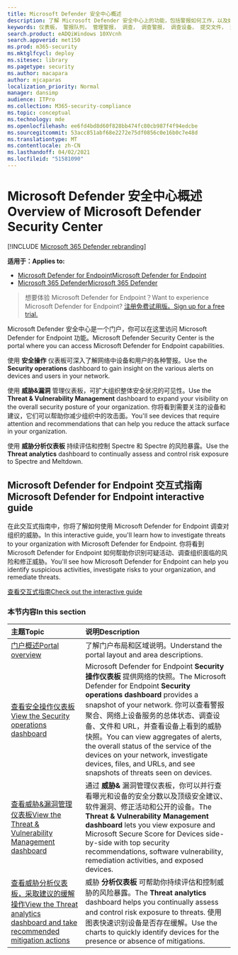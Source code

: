 ```yaml
---
title: Microsoft Defender 安全中心概述
description: 了解 Microsoft Defender 安全中心上的功能，包括警报如何工作，以及如何调查可能的泄露和攻击的建议。
keywords: 仪表板， 警报队列， 管理警报， 调查， 调查警报， 调查设备， 提交文件， 深度分析， 高， 中， 低， 严重性， ioc， ioa
search.product: eADQiWindows 10XVcnh
search.appverid: met150
ms.prod: m365-security
ms.mktglfcycl: deploy
ms.sitesec: library
ms.pagetype: security
ms.author: macapara
author: mjcaparas
localization_priority: Normal
manager: dansimp
audience: ITPro
ms.collection: M365-security-compliance
ms.topic: conceptual
ms.technology: mde
ms.openlocfilehash: ee6fd4bd8d60f828bb474fc80cb987f4f94edcbe
ms.sourcegitcommit: 53acc851abf68e2272e75df0856c0e16b0c7e48d
ms.translationtype: MT
ms.contentlocale: zh-CN
ms.lasthandoff: 04/02/2021
ms.locfileid: "51581090"
---
```

# <a name="overview-of-microsoft-defender-security-center"></a><span data-ttu-id="50fa6-104">Microsoft Defender 安全中心概述</span><span class="sxs-lookup"><span data-stu-id="50fa6-104">Overview of Microsoft Defender Security Center</span></span>

[!INCLUDE [Microsoft 365 Defender rebranding](../../includes/microsoft-defender.md)]


<span data-ttu-id="50fa6-105">**适用于：**</span><span class="sxs-lookup"><span data-stu-id="50fa6-105">**Applies to:**</span></span>
- [<span data-ttu-id="50fa6-106">Microsoft Defender for Endpoint</span><span class="sxs-lookup"><span data-stu-id="50fa6-106">Microsoft Defender for Endpoint</span></span>](https://go.microsoft.com/fwlink/?linkid=2154037)
- [<span data-ttu-id="50fa6-107">Microsoft 365 Defender</span><span class="sxs-lookup"><span data-stu-id="50fa6-107">Microsoft 365 Defender</span></span>](https://go.microsoft.com/fwlink/?linkid=2118804)


><span data-ttu-id="50fa6-108">想要体验 Microsoft Defender for Endpoint？</span><span class="sxs-lookup"><span data-stu-id="50fa6-108">Want to experience Microsoft Defender for Endpoint?</span></span> [<span data-ttu-id="50fa6-109">注册免费试用版。</span><span class="sxs-lookup"><span data-stu-id="50fa6-109">Sign up for a free trial.</span></span>](https://www.microsoft.com/microsoft-365/windows/microsoft-defender-atp?ocid=docs-wdatp-usewdatp-abovefoldlink)

<span data-ttu-id="50fa6-110">Microsoft Defender 安全中心是一个门户，你可以在这里访问 Microsoft Defender for Endpoint 功能。</span><span class="sxs-lookup"><span data-stu-id="50fa6-110">Microsoft Defender Security Center is the portal where you can access Microsoft Defender for Endpoint capabilities.</span></span>

<span data-ttu-id="50fa6-111">使用 **安全操作** 仪表板可深入了解网络中设备和用户的各种警报。</span><span class="sxs-lookup"><span data-stu-id="50fa6-111">Use the **Security operations** dashboard to gain insight on the various alerts on devices and users in your network.</span></span>

<span data-ttu-id="50fa6-112">使用 **威胁&漏洞** 管理仪表板，可扩大组织整体安全状况的可见性。</span><span class="sxs-lookup"><span data-stu-id="50fa6-112">Use the **Threat & Vulnerability Management** dashboard to expand your visibility on the overall security posture of your organization.</span></span> <span data-ttu-id="50fa6-113">你将看到需要关注的设备和建议，它们可以帮助你减少组织中的攻击面。</span><span class="sxs-lookup"><span data-stu-id="50fa6-113">You'll see devices that require attention and recommendations that can help you reduce the attack surface in your organization.</span></span>

<span data-ttu-id="50fa6-114">使用 **威胁分析仪表板** 持续评估和控制 Spectre 和 Spectre 的风险暴露。</span><span class="sxs-lookup"><span data-stu-id="50fa6-114">Use the **Threat analytics** dashboard to continually assess and control risk exposure to Spectre and Meltdown.</span></span>

## <a name="microsoft-defender-for-endpoint-interactive-guide"></a><span data-ttu-id="50fa6-115">Microsoft Defender for Endpoint 交互式指南</span><span class="sxs-lookup"><span data-stu-id="50fa6-115">Microsoft Defender for Endpoint interactive guide</span></span>
<span data-ttu-id="50fa6-116">在此交互式指南中，你将了解如何使用 Microsoft Defender for Endpoint 调查对组织的威胁。</span><span class="sxs-lookup"><span data-stu-id="50fa6-116">In this interactive guide, you'll learn how to investigate threats to your organization with Microsoft Defender for Endpoint.</span></span> <span data-ttu-id="50fa6-117">你将看到 Microsoft Defender for Endpoint 如何帮助你识别可疑活动、调查组织面临的风险和修正威胁。</span><span class="sxs-lookup"><span data-stu-id="50fa6-117">You'll see how Microsoft Defender for Endpoint can help you identify suspicious activities, investigate risks to your organization, and remediate threats.</span></span>

[<span data-ttu-id="50fa6-118">查看交互式指南</span><span class="sxs-lookup"><span data-stu-id="50fa6-118">Check out the interactive guide</span></span>](https://aka.ms/MSDE-IG)

### <a name="in-this-section"></a><span data-ttu-id="50fa6-119">本节内容</span><span class="sxs-lookup"><span data-stu-id="50fa6-119">In this section</span></span>

<span data-ttu-id="50fa6-120">主题</span><span class="sxs-lookup"><span data-stu-id="50fa6-120">Topic</span></span> | <span data-ttu-id="50fa6-121">说明</span><span class="sxs-lookup"><span data-stu-id="50fa6-121">Description</span></span>
:---|:---
[<span data-ttu-id="50fa6-122">门户概述</span><span class="sxs-lookup"><span data-stu-id="50fa6-122">Portal overview</span></span>](portal-overview.md) | <span data-ttu-id="50fa6-123">了解门户布局和区域说明。</span><span class="sxs-lookup"><span data-stu-id="50fa6-123">Understand the portal layout and area descriptions.</span></span>
[<span data-ttu-id="50fa6-124">查看安全操作仪表板</span><span class="sxs-lookup"><span data-stu-id="50fa6-124">View the Security operations dashboard</span></span>](security-operations-dashboard.md) | <span data-ttu-id="50fa6-125">Microsoft Defender for Endpoint  **Security 操作仪表板** 提供网络的快照。</span><span class="sxs-lookup"><span data-stu-id="50fa6-125">The Microsoft Defender for Endpoint  **Security operations dashboard** provides a snapshot of your network.</span></span> <span data-ttu-id="50fa6-126">你可以查看警报聚合、网络上设备服务的总体状态、调查设备、文件和 URL，并查看设备上看到的威胁快照。</span><span class="sxs-lookup"><span data-stu-id="50fa6-126">You can view aggregates of alerts, the overall status of the service of the devices on your network, investigate devices, files, and URLs, and see snapshots of threats seen on devices.</span></span>
[<span data-ttu-id="50fa6-127">查看威胁&漏洞管理仪表板</span><span class="sxs-lookup"><span data-stu-id="50fa6-127">View the Threat & Vulnerability Management dashboard</span></span>](tvm-dashboard-insights.md) | <span data-ttu-id="50fa6-128">通过 **威胁&** 漏洞管理仪表板，你可以并行查看曝光和设备的安全分数以及顶级安全建议、软件漏洞、修正活动和公开的设备。</span><span class="sxs-lookup"><span data-stu-id="50fa6-128">The **Threat & Vulnerability Management dashboard** lets you view exposure and Microsoft Secure Score for Devices side-by-side with top security recommendations, software vulnerability, remediation activities, and exposed devices.</span></span>
[<span data-ttu-id="50fa6-129">查看威胁分析仪表板，采取建议的缓解操作</span><span class="sxs-lookup"><span data-stu-id="50fa6-129">View the Threat analytics dashboard and take recommended mitigation actions</span></span>](threat-analytics.md) | <span data-ttu-id="50fa6-130">威胁 **分析仪表板** 可帮助你持续评估和控制威胁的风险暴露。</span><span class="sxs-lookup"><span data-stu-id="50fa6-130">The **Threat analytics** dashboard helps you continually assess and control risk exposure to threats.</span></span> <span data-ttu-id="50fa6-131">使用图表快速识别设备是否存在缓解。</span><span class="sxs-lookup"><span data-stu-id="50fa6-131">Use the charts to quickly identify devices for the presence or absence of mitigations.</span></span>
